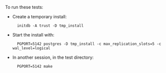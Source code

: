 To run these tests:

* Create a temporary install:

        initdb -A trust -D tmp_install

* Start the install with:

        PGPORT=5142 postgres -D tmp_install -c max_replication_slots=5 -c wal_level=logical

* In another session, in the test directory:

        PGPORT=5142 make
